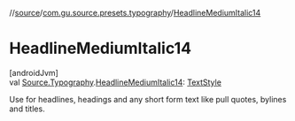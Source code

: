 //[source](../../index.md)/[com.gu.source.presets.typography](index.md)/[HeadlineMediumItalic14](-headline-medium-italic14.md)

# HeadlineMediumItalic14

[androidJvm]\
val [Source.Typography](../com.gu.source/-source/-typography/index.md).[HeadlineMediumItalic14](-headline-medium-italic14.md): [TextStyle](https://developer.android.com/reference/kotlin/androidx/compose/ui/text/TextStyle.html)

Use for headlines, headings and any short form text like pull quotes, bylines and titles.
